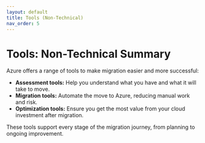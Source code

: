```yaml
---
layout: default
title: Tools (Non-Technical)
nav_order: 5
---
```


# Tools: Non-Technical Summary

Azure offers a range of tools to make migration easier and more successful:

- **Assessment tools:** Help you understand what you have and what it will take to move.
- **Migration tools:** Automate the move to Azure, reducing manual work and risk.
- **Optimization tools:** Ensure you get the most value from your cloud investment after migration.

These tools support every stage of the migration journey, from planning to ongoing improvement.

